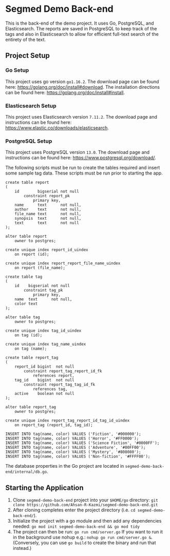 # Segmed Demo Back-end

This is the back-end of the demo project. It uses Go, PostgreSQL, and Elasticsearch. The reports are saved in PostgreSQL to keep track of the tags and also in Elasticsearch to allow for efficient full-text search of the entirety of the text.

## Project Setup

### Go Setup
This project uses go version `go1.16.2`. The download page can be found here: https://golang.org/doc/install#download. The installation directions can be found here: https://golang.org/doc/install#install.

### Elasticsearch Setup
This project uses Elasticsearch version `7.11.2`. The download page and instructions can be found here: https://www.elastic.co/downloads/elasticsearch.

### PostgreSQL Setup
This project uses PostgreSQL version `13.0`. The download page and instructions can be found here:
https://www.postgresql.org/download/.

The following scripts must be run to create the tables required and insert some sample tag data. These scripts must be run prior to starting the app.
```
create table report
(
    id        bigserial not null
        constraint report_pk
            primary key,
    name      text      not null,
    author    text      not null,
    file_name text      not null,
    synopsis  text      not null,
    text      text      not null
);

alter table report
    owner to postgres;

create unique index report_id_uindex
    on report (id);

create unique index report_report_file_name_uindex
    on report (file_name);

create table tag
(
    id    bigserial not null
        constraint tag_pk
            primary key,
    name  text      not null,
    color text
);

alter table tag
    owner to postgres;

create unique index tag_id_uindex
    on tag (id);

create unique index tag_name_uindex
    on tag (name);

create table report_tag
(
    report_id bigint  not null
        constraint report_tag_report_id_fk
            references report,
    tag_id    bigint  not null
        constraint report_tag_tag_id_fk
            references tag,
    active    boolean not null
);

alter table report_tag
    owner to postgres;

create unique index report_tag_report_id_tag_id_uindex
    on report_tag (report_id, tag_id);

INSERT INTO tag(name, color) VALUES ('Fiction', '#000000');
INSERT INTO tag(name, color) VALUES ('Horror', '#FF0000');
INSERT INTO tag(name, color) VALUES ('Science Fiction', '#0000FF');
INSERT INTO tag(name, color) VALUES ('Adventure', '#00FF00');
INSERT INTO tag(name, color) VALUES ('Mystery', '#808080');
INSERT INTO tag(name, color) VALUES ('Non-fiction', '#FFFF00');
```
The database properties in the Go project are located in `segmed-demo-back-end/internal/db.go`.

## Starting the Application
1. Clone `segmed-demo-back-end` project into your `$HOME/go` directory:
   `git clone https://github.com/Ahsan-R-Kazmi/segmed-demo-back-end.git`
2. After cloning completes enter the project directory (i.e. `cd segmed-demo-back-end/`).
3. Initialize the project with a go module and then add any dependencies needed:
   ```go mod init segmed-demo-back-end && go mod tidy```
4. The project can then be run:
   `go run cmd/server.go`
   If you want to run it in the background use nohup e.g.:
   `nohup go run cmd/server.go &`.
   (Conversely, you can use `go build` to create the binary and run that instead.)
   
